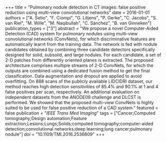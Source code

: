 +++
title = "Pulmonary nodule detection in CT images: false positive reduction using multi-view convolutional networks"
date = 2016-01-01
authors = ["A. Setio", "F. Ciompi", "G. Litjens", "P. Gerke", "C. Jacobs", "S. van Riel", "M. Wille", "M. Naqibullah", "C. Sánchez", "B. van Ginneken"]
publication_types = ["3"]
abstract = "We propose a novel Computer-Aided Detection (CAD) system for pulmonary nodules using multi-view convolutional networks (ConvNets), for which discriminative features are automatically learnt from the training data. The network is fed with nodule candidates obtained by combining three candidate detectors specifically designed for solid, subsolid, and large nodules. For each candidate, a set of 2-D patches from differently oriented planes is extracted. The proposed architecture comprises multiple streams of 2-D ConvNets, for which the outputs are combined using a dedicated fusion method to get the final classification. Data augmentation and dropout are applied to avoid overfitting. On 888 scans of the publicly available LIDCIDRI dataset, our method reaches high detection sensitivities of 85.4% and 90.1% at 1 and 4 false positives per scan, respectively. An additional evaluation on independent datasets from the ANODE09 challenge and DLCST is performed. We showed that the proposed multi-view ConvNets is highly suited to be used for false positive reduction of a CAD system."
featured = false
publication = "*IEEE Trans Med Imaging*"
tags = ["Cancer;Computed tomography;Design automation;Feature extraction;Lesions;Lungs;Solids;computed tomography;computer-aided detection;convolutional networks;deep learning;lung cancer;pulmonary nodule"]
doi = "10.1109/TMI.2016.2536809"
+++

